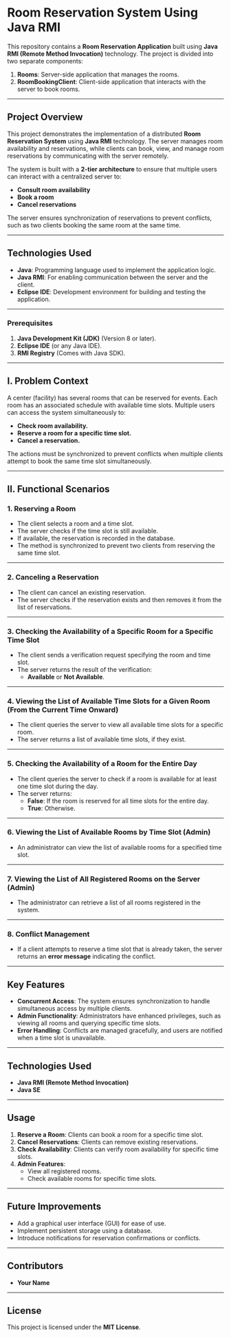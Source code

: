 # Room Reservation System Using Java RMI

This repository contains a **Room Reservation Application** built using **Java RMI (Remote Method Invocation)** technology. The project is divided into two separate components:

1. **Rooms**: Server-side application that manages the rooms.
2. **RoomBookingClient**: Client-side application that interacts with the server to book rooms.

---

## Project Overview  

This project demonstrates the implementation of a distributed **Room Reservation System** using **Java RMI** technology. The server manages room availability and reservations, while clients can book, view, and manage room reservations by communicating with the server remotely.

The system is built with a **2-tier architecture** to ensure that multiple users can interact with a centralized server to:
- **Consult room availability**  
- **Book a room**  
- **Cancel reservations**  

The server ensures synchronization of reservations to prevent conflicts, such as two clients booking the same room at the same time.

---

## Technologies Used  

- **Java**: Programming language used to implement the application logic.  
- **Java RMI**: For enabling communication between the server and the client.  
- **Eclipse IDE**: Development environment for building and testing the application.  

---

### Prerequisites  

1. **Java Development Kit (JDK)** (Version 8 or later).  
2. **Eclipse IDE** (or any Java IDE).  
3. **RMI Registry** (Comes with Java SDK).  

---

## I. Problem Context  

A center (facility) has several rooms that can be reserved for events. Each room has an associated schedule with available time slots. Multiple users can access the system simultaneously to:  

- **Check room availability.**  
- **Reserve a room for a specific time slot.**  
- **Cancel a reservation.**  

The actions must be synchronized to prevent conflicts when multiple clients attempt to book the same time slot simultaneously.  

---

## II. Functional Scenarios  

### 1. Reserving a Room  
- The client selects a room and a time slot.  
- The server checks if the time slot is still available.  
- If available, the reservation is recorded in the database.  
- The method is synchronized to prevent two clients from reserving the same time slot.  

---

### 2. Canceling a Reservation  
- The client can cancel an existing reservation.  
- The server checks if the reservation exists and then removes it from the list of reservations.  

---

### 3. Checking the Availability of a Specific Room for a Specific Time Slot  
- The client sends a verification request specifying the room and time slot.  
- The server returns the result of the verification:  
  - **Available** or **Not Available**.  

---

### 4. Viewing the List of Available Time Slots for a Given Room (From the Current Time Onward)  
- The client queries the server to view all available time slots for a specific room.  
- The server returns a list of available time slots, if they exist.  

---

### 5. Checking the Availability of a Room for the Entire Day  
- The client queries the server to check if a room is available for at least one time slot during the day.  
- The server returns:  
  - **False**: If the room is reserved for all time slots for the entire day.  
  - **True**: Otherwise.  

---

### 6. Viewing the List of Available Rooms by Time Slot (Admin)  
- An administrator can view the list of available rooms for a specified time slot.  

---

### 7. Viewing the List of All Registered Rooms on the Server (Admin)  
- The administrator can retrieve a list of all rooms registered in the system.  

---

### 8. Conflict Management  
- If a client attempts to reserve a time slot that is already taken, the server returns an **error message** indicating the conflict.  

---

## Key Features  

- **Concurrent Access**: The system ensures synchronization to handle simultaneous access by multiple clients.  
- **Admin Functionality**: Administrators have enhanced privileges, such as viewing all rooms and querying specific time slots.  
- **Error Handling**: Conflicts are managed gracefully, and users are notified when a time slot is unavailable.  

---

## Technologies Used  

- **Java RMI (Remote Method Invocation)**  
- **Java SE**  

---

## Usage  

1. **Reserve a Room**: Clients can book a room for a specific time slot.  
2. **Cancel Reservations**: Clients can remove existing reservations.  
3. **Check Availability**: Clients can verify room availability for specific time slots.  
4. **Admin Features**:  
   - View all registered rooms.  
   - Check available rooms for specific time slots.  

---

## Future Improvements  

- Add a graphical user interface (GUI) for ease of use.  
- Implement persistent storage using a database.  
- Introduce notifications for reservation confirmations or conflicts.  

---

## Contributors  

- **Your Name**  

---

## License  

This project is licensed under the **MIT License**.  

